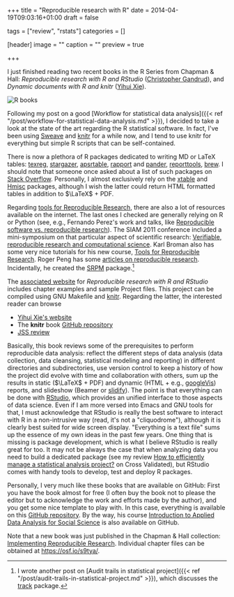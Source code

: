+++
title = "Reproducible research with R"
date = 2014-04-19T09:03:16+01:00
draft = false

tags = ["review", "rstats"]
categories = []

[header]
image = ""
caption = ""
preview = true

+++

I just finished reading two recent books in the R Series from Chapman & Hall: *Reproducible research with R and RStudio* ([Christopher Gandrud](http://christophergandrud.blogspot.fr/)), and *Dynamic documents with R and knitr* ([Yihui Xie](http://yihui.name/)).

![R books](/img/20140327104852.png)

Following my post on a good [Workflow for statistical data analysis]({{< ref "/post/workflow-for-statistical-data-analysis.md" >}}), I decided to take a look at the state of the art regarding the R statistical software. In fact, I've been using [Sweave](http://www.stat.uni-muenchen.de/~leisch/Sweave/) and [knitr](http://yihui.name/knitr/) for a while now, and I tend to use knitr for everything but simple R scripts that can be self-contained.

There is now a plethora of R packages dedicated to writing MD or LaTeX tables: [texreg](http://cran.r-project.org/web/packages/texreg/), [stargazer](http://cran.r-project.org/web/packages/stargazer), [apsrtable](http://cran.r-project.org/web/packages/apsrtable), [rapport](http://cran.r-project.org/web/packages/rapport) and [pander](http://cran.r-project.org/web/packages/pander), [reporttools](http://cran.r-project.org/web/packages/reporttools), [brew](http://cran.r-project.org/web/packages/brew/index.html). I should note that someone once asked about a list of such packages on [Stack Overflow](http://stackoverflow.com/questions/5465314/tools-for-making-latex-tables-in-r). Personally, I almost exclusively rely on the [xtable](http://cran.r-project.org/web/packages/xtable) and [Hmisc](http://cran.r-project.org/web/packages/Hmisc) packages, although I wish the latter could return HTML formatted tables in addition to $\LaTeX$ + PDF.

Regarding [tools for Reproducible Research](http://www.stat.wisc.edu/reproducible), there are also a lot of resources available on the internet. The last ones I checked are generally relying on R or Python (see, e.g., Fernando Perez's work and talks, like <i class="fa fa-file-pdf-o fa-1x"></i> [Reproducible software vs. reproducible research](http://www.stanford.edu/~vcs/AAAS2011/1102_aaas_reproducibility_fperez.pdf)). The SIAM 2011 conference included a mini-symposium on that particular aspect of scientific research: [Verifiable, reproducible research and computational science](http://jarrodmillman.com/events/siam2011.html). Karl Broman also has some very nice tutorials for his new course, [Tools for Reproducible Research](http://kbroman.github.io/Tools4RR/). Roger Peng has some [articles on reproducible research](http://www.biostat.jhsph.edu/~rpeng/RR/). Incidentally, he created the [SRPM](http://cran.r-project.org/web/packages/SRPM) package.[^1]

The [associated website](http://christophergandrud.github.io/RepResR-RStudio/) for *Reproducible research with R and RStudio* includes chapter examples and sample Project files. This project can be compiled using GNU Makefile and [knitr](http://yihui.name/knitr/). Regarding the latter, the interested reader can browse

- [Yihui Xie's website](http://yihui.name/knitr/)
- The **knitr** book [GitHub repository](https://github.com/yihui/knitr-book/)
- [JSS review](http://www.jstatsoft.org/v56/b02/paper)

Basically, this book reviews some of the prerequisites to perform reproducible data analysis: reflect the different steps of data analysis (data collection, data cleansing, statistical modeling and reporting) in different directories and subdirectories, use version control to keep a history of how the project did evolve with time and collaboration with others, sum up the results in static ($\LaTeX$ + PDF) and dynamic (HTML + e.g., [googleVis](http://cran.r-project.org/web/packages/googleVis/index.html)) reports, and slideshow (Beamer or [slidify](http://slidify.org/)). The point is that everything can be done with [RStudio](https://www.rstudio.com/), which provides an unified interface to those aspects of data science. Even if I am more versed into Emacs and GNU tools for that, I must acknowledge that RStudio is really the best software to interact with R in a non-intrusive way (read, it's not a "cliquodrome"), although it is clearly best suited for wide screen display. "Everything is a text file" sums up the essence of my own ideas in the past few years. One thing that is missing is package development, which is what I believe RStudio is really great for too. It may not be always the case that when analyzing data you need to build a dedicated package (see my review [How to efficiently manage a statistical analysis project?](http://stats.stackexchange.com/a/3191/930) on Cross Validated), but RStudio comes with handy tools to develop, test and deploy R packages.


Personally, I very much like these books that are available on GitHub: First you have the book almost for free (I often buy the book not to please the editor but to acknowledge the work and efforts made by the author), and you get some nice template to play with. In this case, everything is available on this [GitHub repository](https://github.com/christophergandrud/Rep-Res-Book). By the way, his course [Introduction to Applied Data Analysis for Social Science](https://github.com/christophergandrud/Introduction_to_Statistics_and_Data_Analysis_Yonsei) is also available on GitHub.

Note that a new book was just published in the Chapman & Hall collection: [Implementing Reproducible Research](http://www.crcpress.com/product/isbn/9781466561595). Individual chapter files can be obtained at <https://osf.io/s9tya/>.


[^1]: I wrote another post on [Audit trails in statistical project]({{< ref "/post/audit-trails-in-statistical-project.md" >}}), which discusses the [track](http://cran.r-project.org/web/packages/track/) package.
